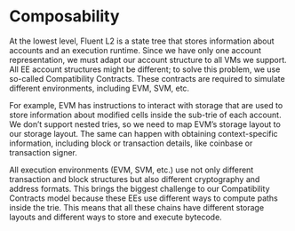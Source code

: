 # Composability

At the lowest level, Fluent L2 is a state tree that stores information about accounts and an execution runtime.
Since we have only one account representation, we must adapt our account structure to all VMs we support.
All EE account structures might be different; to solve this problem, we use so-called Compatibility Contracts.
These contracts are required to simulate different environments, including EVM, SVM, etc.

For example, EVM has instructions to interact with storage that are used to store information about modified cells inside the sub-trie of each account.
We don’t support nested tries, so we need to map EVM’s storage layout to our storage layout.
The same can happen with obtaining context-specific information, including block or transaction details, like coinbase or transaction signer.

All execution environments (EVM, SVM, etc.) use not only different transaction and block structures but also different cryptography and address formats.
This brings the biggest challenge to our Compatibility Contracts model because these EEs use different ways to compute paths inside the trie.
This means that all these chains have different storage layouts and different ways to store and execute bytecode.
